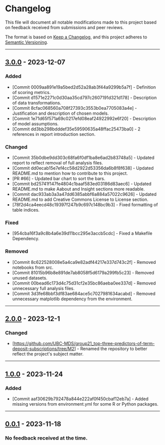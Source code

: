 # Changelog

This file will document all notable modifications made to this project based on feedback received from submissions and peer reviews.

The format is based on [Keep a Changelog](https://keepachangelog.com/en/1.1.0/), and this project adheres to [Semantic Versioning](https://semver.org/spec/v2.0.0.html).

------------------------------------------------------------------------

## [3.0.0](https://github.com/UBC-MDS/group21_top-three-predictors-of-term-deposit-subscriptions/compare/M3...HEAD) - 2023-12-07

### Added

-   [Commit 0009aa891e19a5bed2d52a28ab3f44a9299b5a7f] - Definition of scoring metrics.
-   [Commit d1571e2271c0d30aa35cd797c2607191d321d178] - Description of data transformations.
-   [Commit 8cfac068560a708f27393c3553b0ea7705083a4e] - Justification and description of chosen models.
-   [Commit 1e71d65f571a69c0217efd08eaf24922992e6f20] - Description of model assumptions.
-   [Commit dd3bb298bdddef35e59590635a48ffac25473ba0] - 2 references in report introduction section.

### Changed

-   [Commit 35b0dbe9dd303c68fa6f0df1ba8e6ad2b83748a5] - Updated report to reflect removal of full analysis files.
-   [Commit dd0ecab15e7ef4cc58d2922d53356da6b8f8f638] - Updated README.md to mention how to contribute to this project.
-   [PR #66] - Updated bar chart to sort the bars.
-   [Commit bd25741f147fe4804c1baaf583ed03186d83aec6] - Updated README.md to make Aabout and Insight sections more readable.
-   [Commit dac933ab3a3a47dd6385abbf6a884a57022c9626] - Updated README.md to add Creative Commons License to License section.
-   [78f2d4ca4eecd48c19397f247b9c697c148bc9b3] - Fixed formatting of table indices.

### Fixed

-   [954cba16f3a9c8b4a6e39d11bcc295e3accb5cdc] - Fixed a Makefile Dependency.

### Removed

-   [Commit 8c622528008e5a4ca9e82adf44217e337d743c2f] - Removed notebooks from src.
-   [Commit 81015b96b8e891de7ab8058f5d6179a299fb5c23] - Removed unused datasets.
-   [Commit 00bead6c173d4c75d31cf2e35bc86aeba0ee337d] - Removed unnecessary full analysis files.
-   [Commit 3d3fe68bbf3df83ae684ace5c7027981634acabd] - Removed unnecessary matplotlib dependency from the environment.

------------------------------------------------------------------------

## [2.0.0](https://github.com/UBC-MDS/group21_top-three-predictors-of-term-deposit-subscriptions/compare/M2...M3) - 2023-12-1

### Changed

-   [<https://github.com/UBC-MDS/group21_top-three-predictors-of-term-deposit-subscriptions/tree/M2>] - Renamed the repository to better reflect the project's subject matter.

------------------------------------------------------------------------

## [1.0.0](https://github.com/UBC-MDS/group21_top-three-predictors-of-term-deposit-subscriptions/compare/M1...M2) - 2023-11-24

### Added

-   [Commit aaf30629b792478a844e222af0f450cbaf12eb7a] - Added missing versions from environment.yml for some R or Python packages.

------------------------------------------------------------------------

## [0.0.1](https://github.com/UBC-MDS/group21_top-three-predictors-of-term-deposit-subscriptions/tree/M1) - 2023-11-18

### No feedback received at the time.
